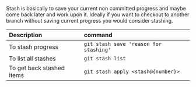Stash is basically to save your current non committed progress and maybe come back later and work upon it.
Ideally if you want to checkout to another branch without saving current progress you would consider stashing.

| Description | command |
| :--- | :--- |
| To stash progress |`git stash save 'reason for stashing'`|
| To list all stashes|`git stash list`|
| To get back stashed items| `git stash apply <stash@{number}>` |


